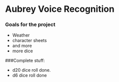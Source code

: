 # Aubrey Voice Recognition

### Goals for the project
- Weather
- character sheets
- and more
- more dice

###Complete stuff:
- d20 dice roll done.
- d6 dice roll done
